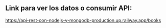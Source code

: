 ## **Link para ver los datos o consumir API:** 
https://api-rest-con-nodejs-y-mongodb-production.up.railway.app/books
